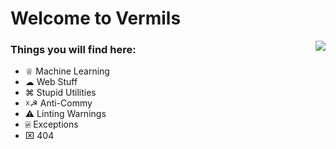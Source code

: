 # Welcome to Vermils

<img align="right" src="https://github-readme-stats.vercel.app/api?username=VermiIIi0n&include_all_commits=true&count_private-true&custom_title=Social%20Credits&line_height=30&show_icons=true&hide_border=true&bg_color=192133&title_color=efb752&icon_color=efb752&text_color=70bed9">

### Things you will find here:

  * ♕ Machine Learning
  * ☁︎ Web Stuff
  * ⌘ Stupid Utilities
  * ☓☭ Anti-Commy
  * ⚠︎ Linting Warnings
  * ⍯ Exceptions
  * ⌧ 404
